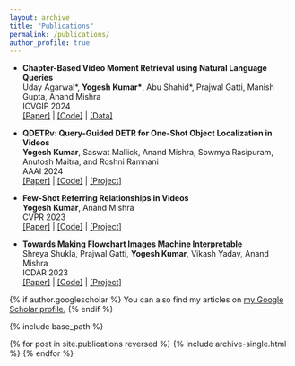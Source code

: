 ```yaml
---
layout: archive
title: "Publications"
permalink: /publications/
author_profile: true
---
```


* <strong>Chapter-Based Video Moment Retrieval using Natural Language Queries</strong> <br>
  Uday Agarwal\*,  <strong>Yogesh Kumar\*</strong>,  Abu Shahid\*, Prajwal Gatti, Manish Gupta, Anand Mishra <br>
  ICVGIP 2024 <br>
  <a href="https://example.com/paper-link">[Paper]</a> | <a href="https://github.com/vl2g/ChapVidMR">[Code]</a> | <a href="https://github.com/vl2g/ChapVidMR/tree/main/data">[Data]</a> <br>
  
* <strong>QDETRv: Query-Guided DETR for One-Shot Object Localization in Videos</strong> <br>
  <strong>Yogesh Kumar</strong>, Saswat Mallick, Anand Mishra, Sowmya Rasipuram, Anutosh Maitra, and Roshni Ramnani <br>
  AAAI 2024 <br>
  <a href="https://ojs.aaai.org/index.php/AAAI/article/view/28063">[Paper]</a> | <a href="https://github.com/yogesh-iitj/QDETRV">[Code]</a> | <a href="https://vl2g.github.io/projects/floco/">[Project]</a> <br>

* <strong>Few-Shot Referring Relationships in Videos</strong> <br>
   <strong>Yogesh Kumar</strong>, Anand Mishra <br>
  CVPR 2023 <br>
  <a href="https://openaccess.thecvf.com/content/CVPR2023/papers/Kumar_Few-Shot_Referring_Relationships_in_Videos_CVPR_2023_paper.pdf">[Paper]</a> | <a href="https://vl2g.github.io/projects/refRelations/">[Code]</a> | <a href="https://vl2g.github.io/projects/refRelations/">[Project]</a> <br>

* <strong>Towards Making Flowchart Images Machine Interpretable</strong> <br>
  Shreya Shukla, Prajwal Gatti, <strong>Yogesh Kumar</strong>, Vikash Yadav, Anand Mishra <br>
  ICDAR 2023 <br>
  <a href="https://vl2g.github.io/projects/floco/docs/FLOCO-ICDAR2023.pdf">[Paper]</a> | <a href="https://github.com/vl2g/floco">[Code]</a> | <a href="https://vl2g.github.io/projects/floco/">[Project]</a> <br>

{% if author.googlescholar %}
  You can also find my articles on <u><a href="{{author.googlescholar}}">my Google Scholar profile</a>.</u>
{% endif %}

{% include base_path %}

{% for post in site.publications reversed %}
  {% include archive-single.html %}
{% endfor %}
